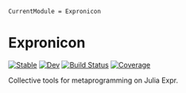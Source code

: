 ```@meta
CurrentModule = Expronicon
```

# Expronicon

[![Stable](https://img.shields.io/badge/docs-stable-blue.svg)](https://Roger-luo.github.io/Expronicon.jl/stable)
[![Dev](https://img.shields.io/badge/docs-dev-blue.svg)](https://Roger-luo.github.io/Expronicon.jl/dev)
[![Build Status](https://github.com/Roger-luo/Expronicon.jl/workflows/CI/badge.svg)](https://github.com/Roger-luo/Expronicon.jl/actions)
[![Coverage](https://codecov.io/gh/Roger-luo/Expronicon.jl/branch/master/graph/badge.svg)](https://codecov.io/gh/Roger-luo/Expronicon.jl)

Collective tools for metaprogramming on Julia Expr.
